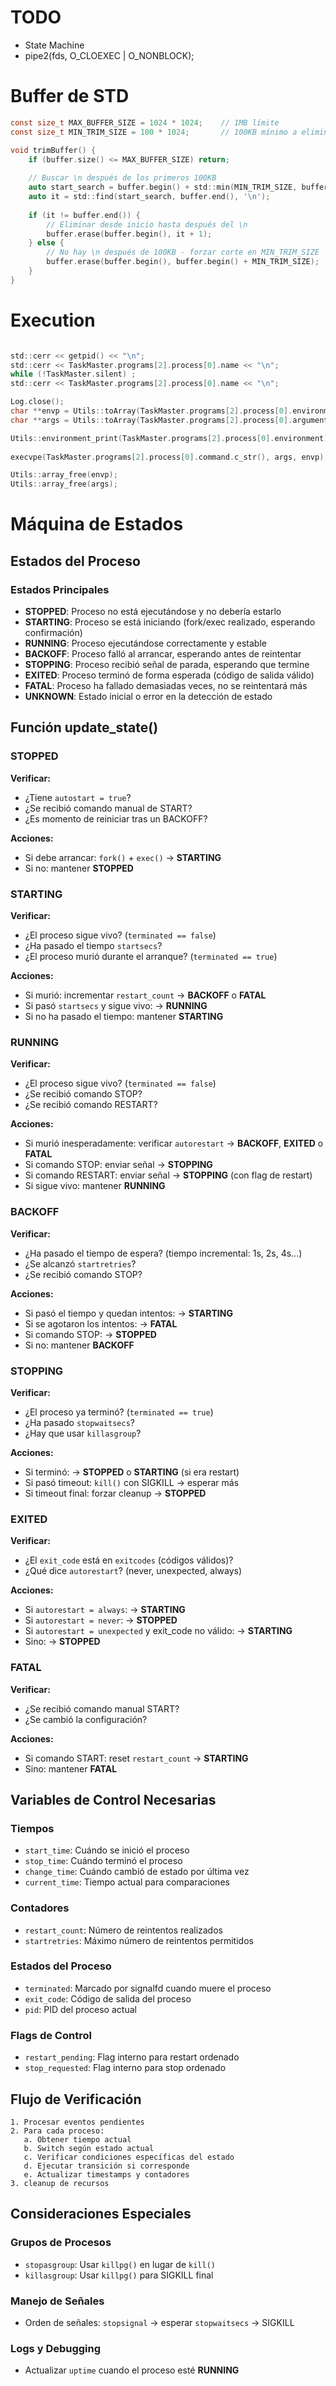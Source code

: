 # TODO

- State Machine
- pipe2(fds, O_CLOEXEC | O_NONBLOCK);

# Buffer de STD

```c
const size_t MAX_BUFFER_SIZE = 1024 * 1024;    // 1MB límite
const size_t MIN_TRIM_SIZE = 100 * 1024;       // 100KB mínimo a eliminar

void trimBuffer() {
    if (buffer.size() <= MAX_BUFFER_SIZE) return;
    
    // Buscar \n después de los primeros 100KB
    auto start_search = buffer.begin() + std::min(MIN_TRIM_SIZE, buffer.size());
    auto it = std::find(start_search, buffer.end(), '\n');
    
    if (it != buffer.end()) {
        // Eliminar desde inicio hasta después del \n
        buffer.erase(buffer.begin(), it + 1);
    } else {
        // No hay \n después de 100KB - forzar corte en MIN_TRIM_SIZE
        buffer.erase(buffer.begin(), buffer.begin() + MIN_TRIM_SIZE);
    }
}
```
# Execution

```c

std::cerr << getpid() << "\n";
std::cerr << TaskMaster.programs[2].process[0].name << "\n";
while (!TaskMaster.silent) ;
std::cerr << TaskMaster.programs[2].process[0].name << "\n";

Log.close();
char **envp = Utils::toArray(TaskMaster.programs[2].process[0].environment);
char **args = Utils::toArray(TaskMaster.programs[2].process[0].arguments);

Utils::environment_print(TaskMaster.programs[2].process[0].environment);
	
execvpe(TaskMaster.programs[2].process[0].command.c_str(), args, envp);

Utils::array_free(envp);
Utils::array_free(args);
```

# Máquina de Estados

## Estados del Proceso

### Estados Principales
- **STOPPED**: Proceso no está ejecutándose y no debería estarlo
- **STARTING**: Proceso se está iniciando (fork/exec realizado, esperando confirmación)
- **RUNNING**: Proceso ejecutándose correctamente y estable
- **BACKOFF**: Proceso falló al arrancar, esperando antes de reintentar
- **STOPPING**: Proceso recibió señal de parada, esperando que termine
- **EXITED**: Proceso terminó de forma esperada (código de salida válido)
- **FATAL**: Proceso ha fallado demasiadas veces, no se reintentará más
- **UNKNOWN**: Estado inicial o error en la detección de estado

## Función update_state()

### STOPPED
**Verificar:**
- ¿Tiene `autostart = true`?
- ¿Se recibió comando manual de START?
- ¿Es momento de reiniciar tras un BACKOFF?

**Acciones:**
- Si debe arrancar: `fork()` + `exec()` → **STARTING**
- Si no: mantener **STOPPED**

### STARTING
**Verificar:**
- ¿El proceso sigue vivo? (`terminated == false`)
- ¿Ha pasado el tiempo `startsecs`?
- ¿El proceso murió durante el arranque? (`terminated == true`)

**Acciones:**
- Si murió: incrementar `restart_count` → **BACKOFF** o **FATAL**
- Si pasó `startsecs` y sigue vivo: → **RUNNING**
- Si no ha pasado el tiempo: mantener **STARTING**

### RUNNING
**Verificar:**
- ¿El proceso sigue vivo? (`terminated == false`)
- ¿Se recibió comando STOP?
- ¿Se recibió comando RESTART?

**Acciones:**
- Si murió inesperadamente: verificar `autorestart` → **BACKOFF**, **EXITED** o **FATAL**
- Si comando STOP: enviar señal → **STOPPING**
- Si comando RESTART: enviar señal → **STOPPING** (con flag de restart)
- Si sigue vivo: mantener **RUNNING**

### BACKOFF
**Verificar:**
- ¿Ha pasado el tiempo de espera? (tiempo incremental: 1s, 2s, 4s...)
- ¿Se alcanzó `startretries`?
- ¿Se recibió comando STOP?

**Acciones:**
- Si pasó el tiempo y quedan intentos: → **STARTING**
- Si se agotaron los intentos: → **FATAL**
- Si comando STOP: → **STOPPED**
- Si no: mantener **BACKOFF**

### STOPPING
**Verificar:**
- ¿El proceso ya terminó? (`terminated == true`)
- ¿Ha pasado `stopwaitsecs`?
- ¿Hay que usar `killasgroup`?

**Acciones:**
- Si terminó: → **STOPPED** o **STARTING** (si era restart)
- Si pasó timeout: `kill()` con SIGKILL → esperar más
- Si timeout final: forzar cleanup → **STOPPED**

### EXITED
**Verificar:**
- ¿El `exit_code` está en `exitcodes` (códigos válidos)?
- ¿Qué dice `autorestart`? (never, unexpected, always)

**Acciones:**
- Si `autorestart = always`: → **STARTING**
- Si `autorestart = never`: → **STOPPED**
- Si `autorestart = unexpected` y exit_code no válido: → **STARTING**
- Sino: → **STOPPED**

### FATAL
**Verificar:**
- ¿Se recibió comando manual START?
- ¿Se cambió la configuración?

**Acciones:**
- Si comando START: reset `restart_count` → **STARTING**
- Sino: mantener **FATAL**

## Variables de Control Necesarias

### Tiempos
- `start_time`: Cuándo se inició el proceso
- `stop_time`: Cuándo terminó el proceso
- `change_time`: Cuándo cambió de estado por última vez
- `current_time`: Tiempo actual para comparaciones

### Contadores
- `restart_count`: Número de reintentos realizados
- `startretries`: Máximo número de reintentos permitidos

### Estados del Proceso
- `terminated`: Marcado por signalfd cuando muere el proceso
- `exit_code`: Código de salida del proceso
- `pid`: PID del proceso actual

### Flags de Control
- `restart_pending`: Flag interno para restart ordenado
- `stop_requested`: Flag interno para stop ordenado

## Flujo de Verificación

```
1. Procesar eventos pendientes
2. Para cada proceso:
   a. Obtener tiempo actual
   b. Switch según estado actual
   c. Verificar condiciones específicas del estado
   d. Ejecutar transición si corresponde
   e. Actualizar timestamps y contadores
3. cleanup de recursos
```

## Consideraciones Especiales

### Grupos de Procesos
- `stopasgroup`: Usar `killpg()` en lugar de `kill()`
- `killasgroup`: Usar `killpg()` para SIGKILL final

### Manejo de Señales
- Orden de señales: `stopsignal` → esperar `stopwaitsecs` → SIGKILL

### Logs y Debugging
- Actualizar `uptime` cuando el proceso esté **RUNNING**
